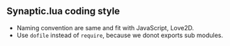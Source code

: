 Synaptic.lua coding style
-------------------------

- Naming convention are same and fit with JavaScript, Love2D.
- Use `dofile` instead of `require`, because we donot exports sub modules.